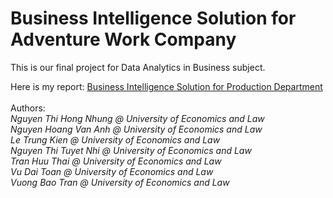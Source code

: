 # Business Intelligence Solution for Adventure Work Company

This is our final project for Data Analytics in Business subject.

Here is my report: [Business Intelligence Solution for Production Department](https://drive.google.com/drive/u/0/folders/1nZIlQfLqYvk6B1594WACoh-_CoBRfhos)<br/><br/>
Authors: <br/>
<i> Nguyen Thi Hong Nhung @ University of Economics and Law <br/>
Nguyen Hoang Van Anh @ University of Economics and Law <br/>
Le Trung Kien @ University of Economics and Law <br/>
Nguyen Thi Tuyet Nhi @ University of Economics and Law <br/>
Tran Huu Thai @ University of Economics and Law <br/>
Vu Dai Toan @ University of Economics and Law <br/>
Vuong Bao Tran @ University of Economics and Law <br/>
  </i>
